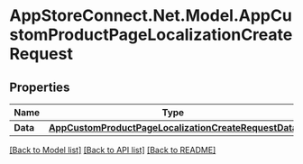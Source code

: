# AppStoreConnect.Net.Model.AppCustomProductPageLocalizationCreateRequest

## Properties

Name | Type | Description | Notes
------------ | ------------- | ------------- | -------------
**Data** | [**AppCustomProductPageLocalizationCreateRequestData**](AppCustomProductPageLocalizationCreateRequestData.md) |  | 

[[Back to Model list]](../README.md#documentation-for-models) [[Back to API list]](../README.md#documentation-for-api-endpoints) [[Back to README]](../README.md)

